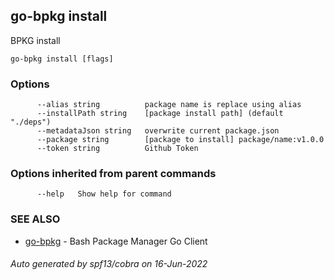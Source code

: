 ## go-bpkg install

BPKG install

```
go-bpkg install [flags]
```

### Options

```
      --alias string          package name is replace using alias
      --installPath string    [package install path] (default "./deps")
      --metadataJson string   overwrite current package.json
      --package string        [package to install] package/name:v1.0.0
      --token string          Github Token
```

### Options inherited from parent commands

```
      --help   Show help for command
```

### SEE ALSO

* [go-bpkg](go-bpkg.md)	 - Bash Package Manager Go Client

###### Auto generated by spf13/cobra on 16-Jun-2022
